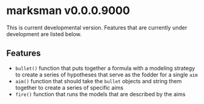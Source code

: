 # marksman v0.0.0.9000

This is current developmental version. Features that are currently under development are listed below.

## Features

* `bullet()` function that puts together a formula with a modeling strategy to create a series of hypotheses that serve as the fodder for a single `aim`
* `aim()` function that should take the `bullet` objects and string them together to create a series of specific aims
* `fire()` function that runs the models that are described by the aims
